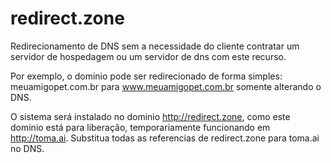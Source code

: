 redirect.zone
=============
Redirecionamento de DNS sem a necessidade do cliente contratar um 
servidor de hospedagem ou um servidor de dns com este recurso.

Por exemplo, o dominio pode ser redirecionado de forma simples:
meuamigopet.com.br para www.meuamigopet.com.br
somente alterando o DNS.

O sistema será instalado no dominio http://redirect.zone,
como este dominio está para liberação, temporariamente funcionando
em http://toma.ai. Substitua todas as referencias de redirect.zone
para toma.ai no DNS.
